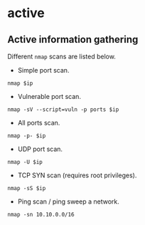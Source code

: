 # active

## Active information gathering

Different `nmap` scans are listed below.

- Simple port scan.

```shell
nmap $ip
```

- Vulnerable port scan.

```shell
nmap -sV --script=vuln -p ports $ip
```

- All ports scan.

```shell
nmap -p- $ip
```

- UDP port scan.

```shell
nmap -U $ip
```

- TCP SYN scan (requires root privileges).

```shell
nmap -sS $ip
```

- Ping scan / ping sweep a network.

```shell
nmap -sn 10.10.0.0/16
```
